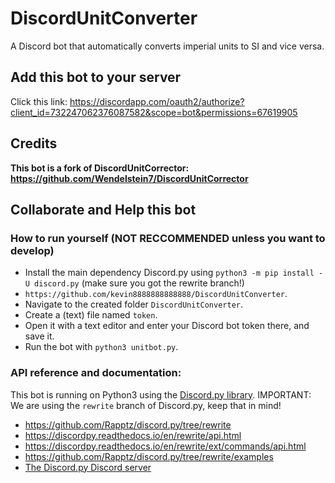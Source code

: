 # DiscordUnitConverter
A Discord bot that automatically converts imperial units to SI and vice versa.

## Add this bot to your server
Click this link: https://discordapp.com/oauth2/authorize?client_id=732247062376087582&scope=bot&permissions=67619905


## Credits

**This bot is a fork of DiscordUnitCorrector: https://github.com/Wendelstein7/DiscordUnitCorrector**



## Collaborate and Help this bot


### How to run yourself (NOT RECCOMMENDED unless you want to develop)
* Install the main dependency Discord.py using `python3 -m pip install -U discord.py` (make sure you got the rewrite branch!)
* `https://github.com/kevin8888888888888/DiscordUnitConverter`.
* Navigate to the created folder `DiscordUnitConverter`.
* Create a (text) file named `token`.
* Open it with a text editor and enter your Discord bot token there, and save it.
* Run the bot with `python3 unitbot.py`.

### API reference and documentation:
This bot is running on Python3 using the [Discord.py library](https://github.com/Rapptz/discord.py/tree/rewrite).
IMPORTANT: We are using the `rewrite` branch of Discord.py, keep that in mind!
* https://github.com/Rapptz/discord.py/tree/rewrite
* https://discordpy.readthedocs.io/en/rewrite/api.html
* https://discordpy.readthedocs.io/en/rewrite/ext/commands/api.html
* https://github.com/Rapptz/discord.py/tree/rewrite/examples
* [The Discord.py Discord server](https://discordapp.com/invite/r3sSKJJ)
